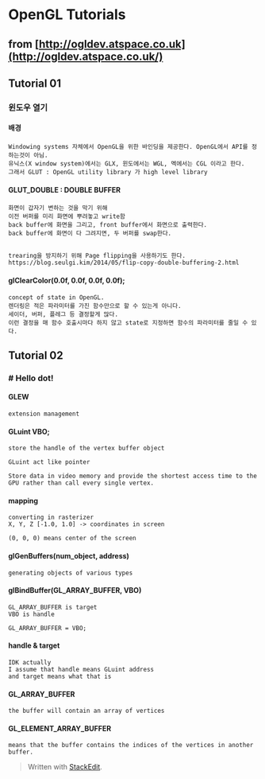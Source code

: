 # OpenGL Tutorials

## from  [http://ogldev.atspace.co.uk](http://ogldev.atspace.co.uk/)

## Tutorial 01

### 윈도우 열기

#### 배경
```
Windowing systems 자체에서 OpenGL을 위한 바인딩을 제공한다. OpenGL에서 API를 정하는것이 아님.
유닉스(X window system)에서는 GLX, 윈도에서는 WGL, 멕에서는 CGL 이라고 한다.
그래서 GLUT : OpenGL utility library 가 high level library 
```

#### GLUT_DOUBLE : DOUBLE BUFFER

```
화면이 갑자기 변하는 것을 막기 위해
이전 버퍼를 미리 화면에 뿌려놓고 write함
back buffer에 화면을 그리고, front buffer에서 화면으로 출력한다.
back buffer에 화면이 다 그려지면, 두 버퍼를 swap한다.


trearing을 방지하기 위해 Page flipping을 사용하기도 한다.
https://blog.seulgi.kim/2014/05/flip-copy-double-buffering-2.html
```

#### glClearColor(0.0f, 0.0f, 0.0f, 0.0f);

```
concept of state in OpenGL.
렌더링은 적은 파라미터를 가진 함수만으로 할 수 있는게 아니다.
세이더, 버퍼, 플레그 등 결정할게 많다. 
이런 결정을 매 함수 호출시마다 하지 않고 state로 지정하면 함수의 파라미터를 줄일 수 있다.
```
## Tutorial 02
### # Hello dot!

#### GLEW
```
extension management
```

#### GLuint VBO;
```
store the handle of the vertex buffer object

GLuint act like pointer

Store data in video memory and provide the shortest access time to the GPU rather than call every single vertex.
```

#### mapping
```
converting in rasterizer
X, Y, Z [-1.0, 1.0] -> coordinates in screen

(0, 0, 0) means center of the screen
```

#### glGenBuffers(num_object, address)
```
generating objects of various types
```
#### glBindBuffer(GL_ARRAY_BUFFER, VBO)
```
GL_ARRAY_BUFFER is target
VBO is handle

GL_ARRAY_BUFFER = VBO;
```

#### handle & target
```
IDK actually
I assume that handle means GLuint address
and target means what that is
```

#### GL_ARRAY_BUFFER
```
the buffer will contain an array of vertices
```

#### GL_ELEMENT_ARRAY_BUFFER 
```
means that the buffer contains the indices of the vertices in another buffer.
```




> Written with [StackEdit](https://stackedit.io/).
<!--stackedit_data:
eyJoaXN0b3J5IjpbMTQ1NDAwODY3Niw4MjExOTE3NTcsNjE0Mj
M4NDIsMTUxODQ1MTMwOCwxOTEwNDI2NzUyLC03MzYwODM0NDgs
LTEyNTkxOTIyOTQsODU0MjA2MzEyLDE1NzkzNTAxMzgsOTc4OD
gyNjg4LC0xNzMwMzc0NjY0LC04NTg5MTQ2LDIxMTc5ODEyNTEs
LTIwNTc1MzA4NzEsLTY3NTY5OTEsMjY3ODI4NjddfQ==
-->